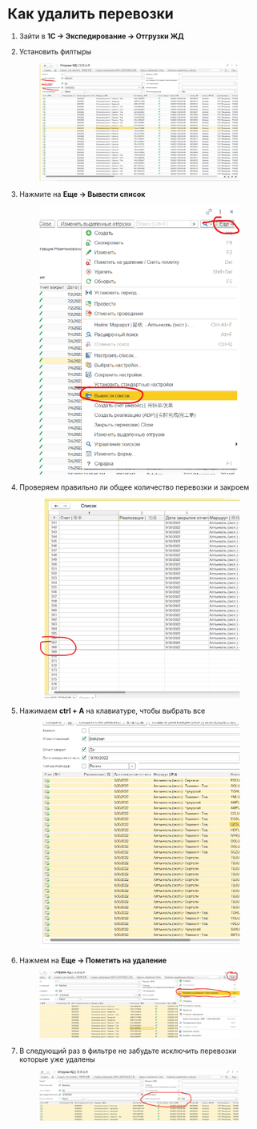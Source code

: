 # Как удалить перевозки

1. Зайти в **1С -> Экспедирование -> Отгрузки ЖД**&#x20;
2.  Установить филтыры

    <figure><img src="../.gitbook/assets/image (10).png" alt=""><figcaption></figcaption></figure>
3.  Нажмите на **Еще -> Вывести список**

    <figure><img src="../.gitbook/assets/image (21).png" alt=""><figcaption></figcaption></figure>
4.  Проверяем правильно ли общее количество перевозки и закроем&#x20;

    <figure><img src="../.gitbook/assets/image (20).png" alt=""><figcaption></figcaption></figure>
5.  Нажимаем **ctrl + A** на клавиатуре, чтобы выбрать все

    <figure><img src="../.gitbook/assets/image (7).png" alt=""><figcaption></figcaption></figure>
6.  Нажмем на **Еще -> Пометить на удаление**

    <figure><img src="../.gitbook/assets/image (9).png" alt=""><figcaption></figcaption></figure>


7.  В следующий раз в фильтре не забудьте исключить перевозки которые уже удалены

    <figure><img src="../.gitbook/assets/image (18).png" alt=""><figcaption></figcaption></figure>



